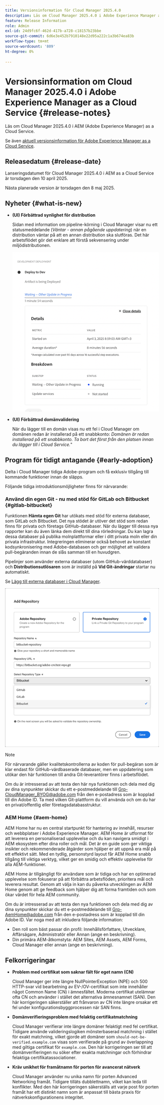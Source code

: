 ```yaml
---
title: Versionsinformation för Cloud Manager 2025.4.0
description: Läs om Cloud Manager 2025.4.0 i Adobe Experience Manager as a Cloud Service.
feature: Release Information
role: Admin
exl-id: 24d9fc6f-462d-417b-a728-c18157b23bbe
source-git-commit: 6d6e3e452b7910148e22d95a222c1a3b674ea83b
workflow-type: tm+mt
source-wordcount: '809'
ht-degree: 0%

---
```


# Versionsinformation om Cloud Manager 2025.4.0 i Adobe Experience Manager as a Cloud Service {#release-notes}

<!-- https://wiki.corp.adobe.com/display/DMSArchitecture/Cloud+Manager+2025.03.0+Release -->

Läs om Cloud Manager 2025.4.0 i AEM (Adobe Experience Manager) as a Cloud Service.


Se även [aktuell versionsinformation för Adobe Experience Manager as a Cloud Service](/help/release-notes/release-notes-cloud/release-notes-current.md).

## Releasedatum {#release-date}

Lanseringsdatumet för Cloud Manager 2025.4.0 i AEM as a Cloud Service är torsdagen den 10 april 2025.

Nästa planerade version är torsdagen den 8 maj 2025.

## Nyheter {#what-is-new}

* **(UI) Förbättrad synlighet för distribution**

  Sidan med information om pipeline-körning i Cloud Manager visar nu ett statusmeddelande (*Väntar - annan pågående uppdatering*) när en distribution väntar på att en annan distribution ska slutföras. Det här arbetsflödet gör det enklare att förstå sekvensering under miljödistributionen.  <!-- CMGR-66890 -->

  ![Dialogrutan för utvecklingsdistribution med detaljer och uppdelning](/help/implementing/cloud-manager/release-notes/assets/dev-deployment.png)

* **(UI) Förbättrad domänvalidering**

  När du lägger till en domän visas nu ett fel i Cloud Manager om domänen redan är installerad på ett snabbkonto: *Domänen är redan installerad på ett snabbkonto. Ta bort det först från den platsen innan du lägger till i Cloud Service.*&quot;

## Program för tidigt antagande {#early-adoption}

Delta i Cloud Manager tidiga Adobe-program och få exklusiv tillgång till kommande funktioner innan de släpps.

Följande tidiga introduktionsmöjligheter finns för närvarande:

### Använd din egen Git - nu med stöd för GitLab och Bitbucket {#gitlab-bitbucket}

<!-- BOTH CS & AMS -->

Funktionen **Hämta egen Git** har utökats med stöd för externa databaser, som GitLab och Bitbucket. Det nya stödet är utöver det stöd som redan finns för privata och företags GitHub-databaser. När du lägger till dessa nya rapporter kan du även länka dem direkt till dina rörledningar. Du kan lagra dessa databaser på publika molnplattformar eller i ditt privata moln eller din privata infrastruktur. Integreringen eliminerar också behovet av konstant kodsynkronisering med Adobe-databasen och ger möjlighet att validera pull-begäranden innan de slås samman till en huvudgren.

Pipelinjer som använder externa databaser (utom GitHub-värddatabaser) och **Distributionsutlösaren** som är inställd på **Vid Git-ändringar** startar nu automatiskt.

Se [Lägg till externa databaser i Cloud Manager](/help/implementing/cloud-manager/managing-code/external-repositories.md).

![Dialogrutan Lägg till databas](/help/implementing/cloud-manager/release-notes/assets/repositories-add-release-notes.png)

>[!NOTE]
>
>För närvarande gäller kvalitetskontrollerna av koden för pull-begäran som är klar endast för GitHub-värdbaserade databaser, men en uppdatering som utökar den här funktionen till andra Git-leverantörer finns i arbetsflödet.

Om du är intresserad av att testa den här nya funktionen och dela med dig av dina synpunkter skickar du ett e-postmeddelande till [Grp-CloudManager_BYOG@adobe.com](mailto:Grp-CloudManager_BYOG@adobe.com) från den e-postadress som är kopplad till din Adobe ID. Ta med vilken Git-plattform du vill använda och om du har en privat/offentlig eller företagsdatabasstruktur.

### AEM Home {#aem-home}

AEM Home har nu en central startpunkt för hantering av innehåll, resurser och webbplatser i Adobe Experience Manager. AEM Home är utformat för att leverera en personaliserad upplevelse och du kan navigera smidigt i AEM ekosystem efter dina roller och mål. Det är en guide som ger viktiga insikter och rekommenderade åtgärder som hjälper er att uppnå era mål på ett effektivt sätt. Med en tydlig, personstyrd layout får AEM Home snabb tillgång till viktiga verktyg, vilket ger en smidig och effektiv upplevelse för alla AEM-funktioner.

AEM Home är tillgängligt för användare som är tidiga och har en optimerad upplevelse som fokuserar på att förbättra arbetsflöden, prioritera mål och leverera resultat. Genom att välja in kan du påverka utvecklingen av AEM Home genom att ge feedback som hjälper dig att forma framtiden och som ökar värdet för hela AEM community.

Om du är intresserad av att testa den nya funktionen och dela med dig av dina synpunkter skickar du ett e-postmeddelande till [Grp-AemHome@adobe.com](mailto:Grp-AemHome@adobe.com) från den e-postadress som är kopplad till din Adobe ID. Var noga med att inkludera följande information:

* Den roll som bäst passar din profil: Innehållsförfattare, Utvecklare, Affärsägare, Administratör eller Annan (ange en beskrivning).
* Din primära AEM-åtkomstyta: AEM Sites, AEM Assets, AEM Forms, Cloud Manager eller annan (ange en beskrivning).

## Felkorrigeringar

* **Problem med certifikat som saknar fält för eget namn (CN)**

  Cloud Manager ger inte längre NullPointerException (NPE) och 500 HTTP-svar vid bearbetning av EV-/OV-certifikat som inte innehåller något Common Name (CN) i ämnesfältet. Moderna certifikat utelämnar ofta CN och använder i stället det alternativa ämnesnamnet (SAN). Den här korrigeringen säkerställer att frånvaron av CN inte längre orsakar ett fel under konfigurationsbyggprocessen när SAN finns. <!-- CMGR-67548 -->

* **Domänverifieringsproblem med felaktig certifikatmatchning**

  Cloud Manager verifierar inte längre domäner felaktigt med fel certifikat. Tidigare använde valideringslogiken mönsterbaserad matchning i stället för exakt matchning, vilket gjorde att domäner som `should-not-be-verified.example.com` visas som verifierade på grund av överlappning med giltiga certifikat för `example.com`. Den här korrigeringen ser till att domänverifieringen nu söker efter exakta matchningar och förhindrar felaktiga certifikatassociationer. <!-- CMGR-67225 -->

* **Kräv unikhet för framåtnamn för porten för avancerat nätverk**

  Cloud Manager använder nu unika namn för porten Advanced Networking framåt. Tidigare tilläts dubblettnamn, vilket kan leda till konflikter. Med den här korrigeringen säkerställs att varje post för porten framåt har ett distinkt namn som är anpassat till bästa praxis för nätverkskonfigurationens integritet. <!-- CMGR-67082 -->


<!-- ## Known issues {#known-issues} -->

